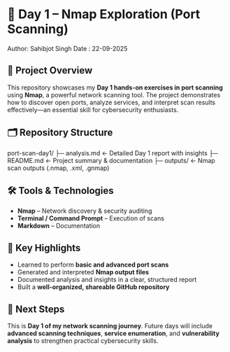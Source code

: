 # 🚀 Day 1 – Nmap Exploration (Port Scanning)

Author: Sahibjot Singh
Date : 22-09-2025

## 🌟 Project Overview
This repository showcases my **Day 1 hands-on exercises in port scanning** using **Nmap**, a powerful network scanning tool. The project demonstrates how to discover open ports, analyze services, and interpret scan results effectively—an essential skill for cybersecurity enthusiasts.

## 🗂️ Repository Structure

port-scan-day1/
├─ analysis.md ← Detailed Day 1 report with insights
├─ README.md ← Project summary & documentation
├─ outputs/ ← Nmap scan outputs (.nmap, .xml, .gnmap)

## 🛠️ Tools & Technologies
- **Nmap** – Network discovery & security auditing  
- **Terminal / Command Prompt** – Execution of scans  
- **Markdown** – Documentation

## 📌 Key Highlights
- Learned to perform **basic and advanced port scans**  
- Generated and interpreted **Nmap output files**  
- Documented analysis and insights in a clear, structured report  
- Built a **well-organized, shareable GitHub repository**  

## 🔗 Next Steps
This is **Day 1 of my network scanning journey**. Future days will include **advanced scanning techniques**, **service enumeration**, and **vulnerability analysis** to strengthen practical cybersecurity skills.
